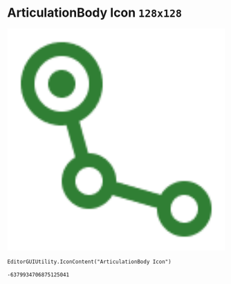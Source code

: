# ArticulationBody Icon `128x128`
<img src="/img/ArticulationBody%20Icon.png" width=512 height=512>

``` CSharp
EditorGUIUtility.IconContent("ArticulationBody Icon")
```
```
-6379934706875125041
```
